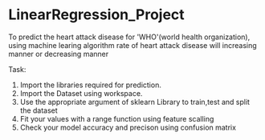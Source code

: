 # LinearRegression_Project
To predict the heart attack disease for 'WHO'(world health organization), using machine learing algorithm rate of heart attack disease will increasing manner or decreasing manner


Task:
1) Import the libraries required for prediction.
2) Import the Dataset using workspace.
3) Use the appropriate argument of sklearn Library to train,test and split the dataset
4) Fit your values with a range function using feature scalling
5) Check your model accuracy and precison using confusion matrix
